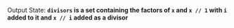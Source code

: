 Output State: **`divisors` is a set containing the factors of `x` and `x // 1` with `i` added to it and `x // i` added as a divisor**